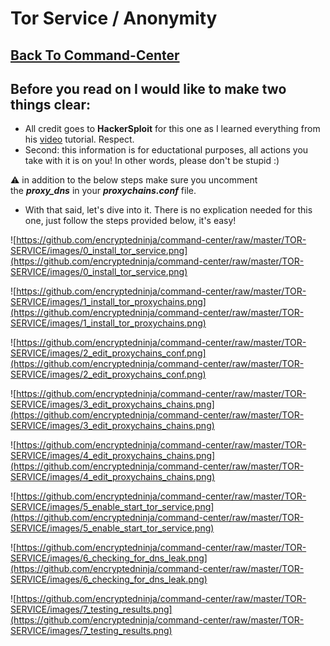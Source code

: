 # Tor Service / Anonymity

## [Back To Command-Center](../Command-Center%2067dcab8dad014156bed16a9e6953166c.md)

## Before you read on I would like to make two things clear:

- All credit goes to **HackerSploit** for this one as I learned everything from his [video](https://youtu.be/NN9fQwiomAU) tutorial. Respect.
- Second: this information is for eductational purposes, all actions you take with it is on you! In other words, please don't be stupid :)

⚠️ in addition to the below steps make sure you uncomment the ***proxy_dns*** in your ***proxychains.conf*** file.

- With that said, let's dive into it. There is no explication needed for this one, just follow the steps provided below, it's easy!

![https://github.com/encryptedninja/command-center/raw/master/TOR-SERVICE/images/0_install_tor_service.png](https://github.com/encryptedninja/command-center/raw/master/TOR-SERVICE/images/0_install_tor_service.png)

![https://github.com/encryptedninja/command-center/raw/master/TOR-SERVICE/images/1_install_tor_proxychains.png](https://github.com/encryptedninja/command-center/raw/master/TOR-SERVICE/images/1_install_tor_proxychains.png)

![https://github.com/encryptedninja/command-center/raw/master/TOR-SERVICE/images/2_edit_proxychains_conf.png](https://github.com/encryptedninja/command-center/raw/master/TOR-SERVICE/images/2_edit_proxychains_conf.png)

![https://github.com/encryptedninja/command-center/raw/master/TOR-SERVICE/images/3_edit_proxychains_chains.png](https://github.com/encryptedninja/command-center/raw/master/TOR-SERVICE/images/3_edit_proxychains_chains.png)

![https://github.com/encryptedninja/command-center/raw/master/TOR-SERVICE/images/4_edit_proxychains_chains.png](https://github.com/encryptedninja/command-center/raw/master/TOR-SERVICE/images/4_edit_proxychains_chains.png)

![https://github.com/encryptedninja/command-center/raw/master/TOR-SERVICE/images/5_enable_start_tor_service.png](https://github.com/encryptedninja/command-center/raw/master/TOR-SERVICE/images/5_enable_start_tor_service.png)

![https://github.com/encryptedninja/command-center/raw/master/TOR-SERVICE/images/6_checking_for_dns_leak.png](https://github.com/encryptedninja/command-center/raw/master/TOR-SERVICE/images/6_checking_for_dns_leak.png)

![https://github.com/encryptedninja/command-center/raw/master/TOR-SERVICE/images/7_testing_results.png](https://github.com/encryptedninja/command-center/raw/master/TOR-SERVICE/images/7_testing_results.png)
